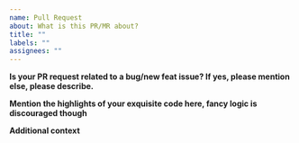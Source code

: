 ```yaml
---
name: Pull Request
about: What is this PR/MR about?
title: ""
labels: ""
assignees: ""
---
```


**Is your PR request related to a bug/new feat issue? If yes, please mention else, please describe.**

<!-- A clear and concise description of what the problem is. Ex. I'm always frustrated when [...] -->

**Mention the highlights of your exquisite code here, fancy logic is discouraged though**

<!-- A clear and concise description of any alternative solutions or features you've considered. -->

**Additional context**

<!-- Add any other context or screenshots about the feature request here. -->
